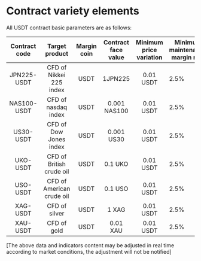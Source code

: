 # Contract variety elements

All USDT contract basic parameters are as follows:

| Contract code | Target product | Margin coin | Contract face value | Minimum price variation | Minimum maintenance margin rate |
| :-----------: | :---------: | :---------: | :-----------------: | :---------------------: | ------------------------------- |
| JPN225-USDT  | CFD of Nikkei 225 index  | USDT | 1JPN225      | 0.01 USDT    | 2.5%      |
| NAS100-USDT  | CFD of nasdaq index      | USDT | 0.001 NAS100  | 0.01 USDT    | 2.5%      |
| US30-USDT    | CFD of Dow Jones index     | USDT | 0.001 US30   | 0.01 USDT    | 2.5%      |
| UKO-USDT     | CFD of British crude oil   | USDT | 0.1 UKO      | 0.01 USDT    | 2.5%      |
| USO-USDT     | CFD of American crude oil  | USDT | 0.1 USO      | 0.01 USDT    | 2.5%      |
| XAG-USDT     | CFD of silver           | USDT | 1 XAG         | 0.01 USDT    | 2.5%      |
| XAU-USDT     | CFD of gold           | USDT | 0.01 XAU     | 0.01 USDT     | 2.5%      |

[The above data and indicators content may be adjusted in real time according to market conditions, the adjustment will not be notified]
